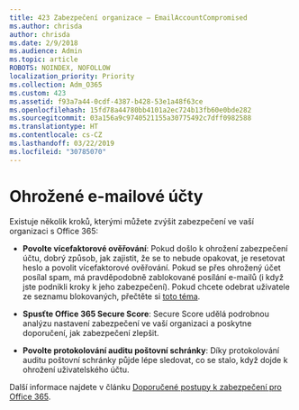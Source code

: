 ```yaml
---
title: 423 Zabezpečení organizace – EmailAccountCompromised
ms.author: chrisda
author: chrisda
ms.date: 2/9/2018
ms.audience: Admin
ms.topic: article
ROBOTS: NOINDEX, NOFOLLOW
localization_priority: Priority
ms.collection: Adm_O365
ms.custom: 423
ms.assetid: f93a7a44-0cdf-4387-b428-53e1a48f63ce
ms.openlocfilehash: 15fd78a44780bb4101a2ec724b13fb60e0bde282
ms.sourcegitcommit: 03a156a9c9740521155a30775492c7dff0982588
ms.translationtype: HT
ms.contentlocale: cs-CZ
ms.lasthandoff: 03/22/2019
ms.locfileid: "30785070"
---
```

# <a name="compromised-email-accounts"></a>Ohrožené e-mailové účty

Existuje několik kroků, kterými můžete zvýšit zabezpečení ve vaší organizaci s Office 365:
  
- **Povolte vícefaktorové ověřování**: Pokud došlo k ohrožení zabezpečení účtu, dobrý způsob, jak zajistit, že se to nebude opakovat, je resetovat heslo a povolit vícefaktorové ověřování. Pokud se přes ohrožený účet posílal spam, má pravděpodobně zablokované posílání e-mailů (i když jste podnikli kroky k jeho zabezpečení). Pokud chcete odebrat uživatele ze seznamu blokovaných, přečtěte si [toto téma](https://technet.microsoft.com/library/ms.exch.eac.actioncenter.aspx).
    
- **Spusťte Office 365 Secure Score**: Secure Score udělá podrobnou analýzu nastavení zabezpečení ve vaší organizaci a poskytne doporučení, jak zabezpečení zlepšit.
    
- **Povolte protokolování auditu poštovní schránky**: Díky protokolování auditu poštovní schránky půjde lépe sledovat, co se stalo, když dojde k ohrožení uživatelského účtu.
    
Další informace najdete v článku [Doporučené postupy k zabezpečení pro Office 365](https://support.office.com/article/9295e396-e53d-49b9-ae9b-0b5828cdedc3.aspx).
  

